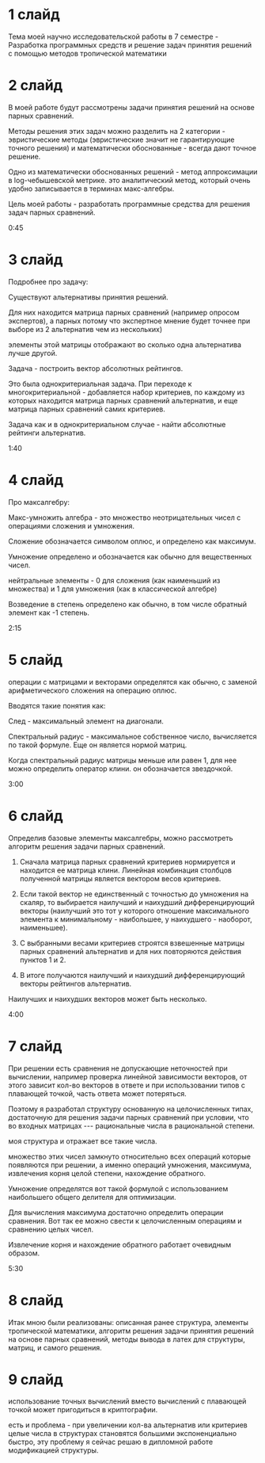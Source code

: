 # 1 слайд

Тема моей научно исследовательской работы в 7 семестре - Разработка программных средств и решение
задач принятия решений с помощью методов
тропической математики

# 2 слайд

В моей работе будут рассмотрены задачи принятия решений на основе парных сравнений.

Методы решения этих задач можно разделить на 2 категории - эвристические методы (эвристические значит не гарантирующие точного решения) и математически обоснованные - всегда дают точное решение.

Одно из математически обоснованных решений - метод аппроксимации в log-чебышевской метрике. это аналитический метод, который очень удобно записывается в терминах макс-алгебры.

Цель моей работы - разработать программные средства для решения задач парных сравнений.

0:45

# 3 слайд

Подробнее про задачу:

Существуют альтернативы принятия решений.

Для них находится матрица парных сравнений (например опросом экспертов), а  парных потому что экспертное мнение будет точнее при выборе из 2 альтернатив чем из нескольких)

элементы этой матрицы отображают во сколько одна альтернатива лучше другой.

Задача - построить вектор абсолютных рейтингов.

Это была однокритериальная задача. При переходе к многокритериальной - добавляется набор критериев, по каждому из которых находится матрица парных сравнений альтернатив, и еще матрица парных сравнений самих критериев.

Задача как и в однокритериальном случае - найти абсолютные рейтинги альтернатив.

1:40

# 4 слайд

Про максалгебру:

Макс-умножить алгебра - это множество неотрицательных чисел с операциями сложения и умножения.

Сложение обозначается символом оплюс, и определено как максимум.

Умножение определено и обозначается как обычно для вещественных чисел.

нейтральные элементы - 0 для сложения (как наименьший из множества) и 1 для умножения (как в классической алгебре)

Возведение в степень определено как обычно, в том числе обратный элемент как -1 степень.

2:15

# 5 слайд

операции с матрицами и векторами определятся как обычно, с заменой арифметического сложения на операцию оплюс.

Вводятся такие понятия как:

След - максимальный элемент на диагонали.

Спектральный радиус - максимальное собственное число, вычисляется по такой формуле. Еще он является нормой матриц.

Когда спектральный радиус матрицы меньше или равен 1, для нее можно определить оператор клини. он обозначается звездочкой.

3:00

# 6 слайд

Определив базовые элементы максалгебры, можно рассмотреть алгоритм решения задачи парных сравнений.

1) Сначала матрица парных сравнений критериев нормируется и находится ее матрица клини.
Линейная комбинация столбцов полученной матрицы является вектором весов критериев.

2) Если такой вектор не единственный с точностью до умножения на скаляр, то выбирается наилучший и наихудший дифференцирующий векторы (наилучший это тот у которого отношение максимального элемента к минимальному - наибольшее, у наихудшего - наоборот, наименьшее).

3) С выбранными весами критериев строятся взвешенные матрицы парных сравнений альтернатив и для них повторяются действия пунктов 1 и 2.

4) В итоге получаются наилучший и наихудший дифференцирующий векторы рейтингов альтернатив.

Наилучших и наихудших векторов может быть несколько.

4:00

# 7 слайд

При решении есть сравнения не допускающие неточностей при вычислении, например проверка линейной зависимости векторов, от этого зависит кол-во векторов в ответе и при использовании типов с плавающей точкой, часть ответа может потеряться.

Поэтому я разработал структуру основанную на целочисленных типах, достаточную для решения задачи парных сравнений при условии, что во входных матрицах --- рациональные числа в рациональной степени.

моя структура и отражает все такие числа.

множество этих чисел замкнуто относительно всех операций которые появляются при решении, а именно операций умножения, максимума, извлечения корня целой степени, нахождение обратного. 

Умножение определятся вот такой формулой с использованием наибольшего общего делителя для оптимизации.

Для вычисления максимума достаточно определить операции сравнения. Вот так ее можно свести к целочисленным операциям и сравнению целых чисел.

Извлечение корня и нахождение обратного работает очевидным образом.

5:30

# 8 слайд

Итак мною были реализованы:
описанная ранее структура, элементы тропической математики, алгоритм решения задачи принятия решений на основе парных сравнений,
методы вывода в латех для структуры, матриц, и самого решения.

# 9 слайд

использование точных вычислений вместо вычислений с плавающей точкой может пригодиться в криптографии.

есть и проблема - при увеличении кол-ва альтернатив или критериев целые числа в структурах становятся большими экспоненциально быстро, эту проблему я сейчас решаю в дипломной работе модификацией структуры.

